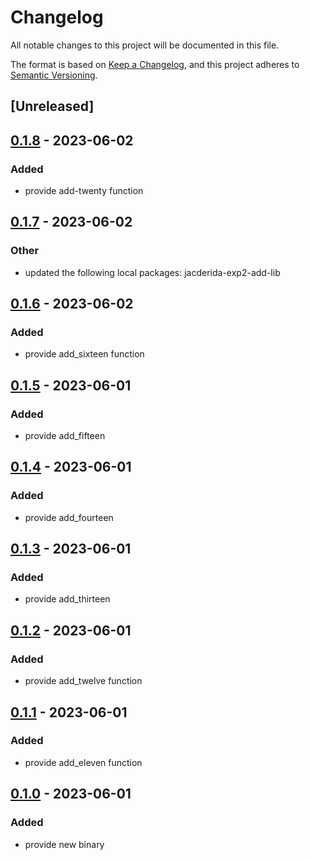 # Changelog
All notable changes to this project will be documented in this file.

The format is based on [Keep a Changelog](https://keepachangelog.com/en/1.0.0/),
and this project adheres to [Semantic Versioning](https://semver.org/spec/v2.0.0.html).

## [Unreleased]

## [0.1.8](https://github.com/jacderida/workspace-release-exp/compare/jacderida-exp2-adder2-v0.1.7...jacderida-exp2-adder2-v0.1.8) - 2023-06-02

### Added
- provide add-twenty function

## [0.1.7](https://github.com/jacderida/workspace-release-exp/compare/jacderida-exp2-adder2-v0.1.6...jacderida-exp2-adder2-v0.1.7) - 2023-06-02

### Other
- updated the following local packages: jacderida-exp2-add-lib

## [0.1.6](https://github.com/jacderida/workspace-release-exp/compare/jacderida-exp2-adder2-v0.1.5...jacderida-exp2-adder2-v0.1.6) - 2023-06-02

### Added
- provide add_sixteen function

## [0.1.5](https://github.com/jacderida/workspace-release-exp/compare/jacderida-exp2-adder2-v0.1.4...jacderida-exp2-adder2-v0.1.5) - 2023-06-01

### Added
- provide add_fifteen

## [0.1.4](https://github.com/jacderida/workspace-release-exp/compare/jacderida-exp2-adder2-v0.1.3...jacderida-exp2-adder2-v0.1.4) - 2023-06-01

### Added
- provide add_fourteen

## [0.1.3](https://github.com/jacderida/workspace-release-exp/compare/jacderida-exp2-adder2-v0.1.2...jacderida-exp2-adder2-v0.1.3) - 2023-06-01

### Added
- provide add_thirteen

## [0.1.2](https://github.com/jacderida/workspace-release-exp/compare/jacderida-exp2-adder2-v0.1.1...jacderida-exp2-adder2-v0.1.2) - 2023-06-01

### Added
- provide add_twelve function

## [0.1.1](https://github.com/jacderida/workspace-release-exp/compare/jacderida-exp2-adder2-v0.1.0...jacderida-exp2-adder2-v0.1.1) - 2023-06-01

### Added
- provide add_eleven function

## [0.1.0](https://github.com/jacderida/workspace-release-exp/releases/tag/jacderida-exp2-adder2-v0.1.0) - 2023-06-01

### Added
- provide new binary
